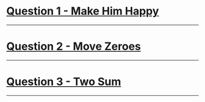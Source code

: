 # [Question 1 - Make Him Happy](https://www.codechef.com/problems/TWODOGS)
---
# [Question 2 - Move Zeroes](https://leetcode.com/problems/move-zeroes/)
---
# [Question 3 - Two Sum](https://leetcode.com/problems/two-sum/)
---
